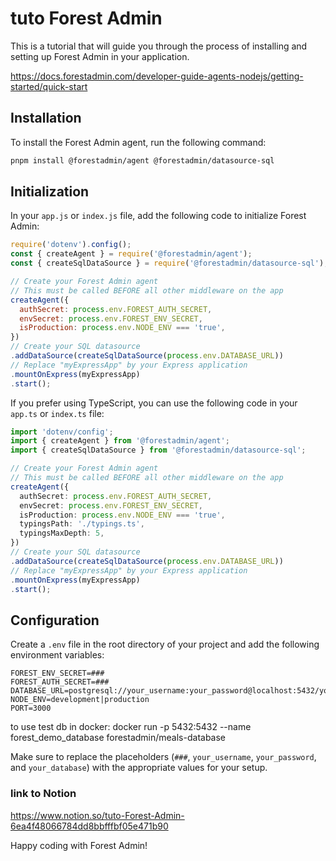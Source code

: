 # tuto Forest Admin

This is a tutorial that will guide you through the process of installing and setting up Forest Admin in your application.

https://docs.forestadmin.com/developer-guide-agents-nodejs/getting-started/quick-start

## Installation

To install the Forest Admin agent, run the following command:

```bash
pnpm install @forestadmin/agent @forestadmin/datasource-sql
```

## Initialization

In your `app.js` or `index.js` file, add the following code to initialize Forest Admin:

```js
require('dotenv').config();
const { createAgent } = require('@forestadmin/agent');
const { createSqlDataSource } = require('@forestadmin/datasource-sql');

// Create your Forest Admin agent
// This must be called BEFORE all other middleware on the app
createAgent({
  authSecret: process.env.FOREST_AUTH_SECRET,
  envSecret: process.env.FOREST_ENV_SECRET,
  isProduction: process.env.NODE_ENV === 'true',
})
// Create your SQL datasource
.addDataSource(createSqlDataSource(process.env.DATABASE_URL))
// Replace "myExpressApp" by your Express application
.mountOnExpress(myExpressApp)
.start();
```

If you prefer using TypeScript, you can use the following code in your `app.ts` or `index.ts` file:

```ts
import 'dotenv/config';
import { createAgent } from '@forestadmin/agent';
import { createSqlDataSource } from '@forestadmin/datasource-sql';

// Create your Forest Admin agent
// This must be called BEFORE all other middleware on the app
createAgent({
  authSecret: process.env.FOREST_AUTH_SECRET,
  envSecret: process.env.FOREST_ENV_SECRET,
  isProduction: process.env.NODE_ENV === 'true',
  typingsPath: './typings.ts',
  typingsMaxDepth: 5,
})
// Create your SQL datasource
.addDataSource(createSqlDataSource(process.env.DATABASE_URL))
// Replace "myExpressApp" by your Express application
.mountOnExpress(myExpressApp)
.start();
```

## Configuration

Create a `.env` file in the root directory of your project and add the following environment variables:

```
FOREST_ENV_SECRET=###
FOREST_AUTH_SECRET=###
DATABASE_URL=postgresql://your_username:your_password@localhost:5432/your_database
NODE_ENV=development|production
PORT=3000
```

to use test db in docker:
docker run -p 5432:5432 --name forest_demo_database forestadmin/meals-database

Make sure to replace the placeholders (`###`, `your_username`, `your_password`, and `your_database`) with the appropriate values for your setup.

### link to Notion
https://www.notion.so/tuto-Forest-Admin-6ea4f48066784dd8bbfffbf05e471b90

Happy coding with Forest Admin!